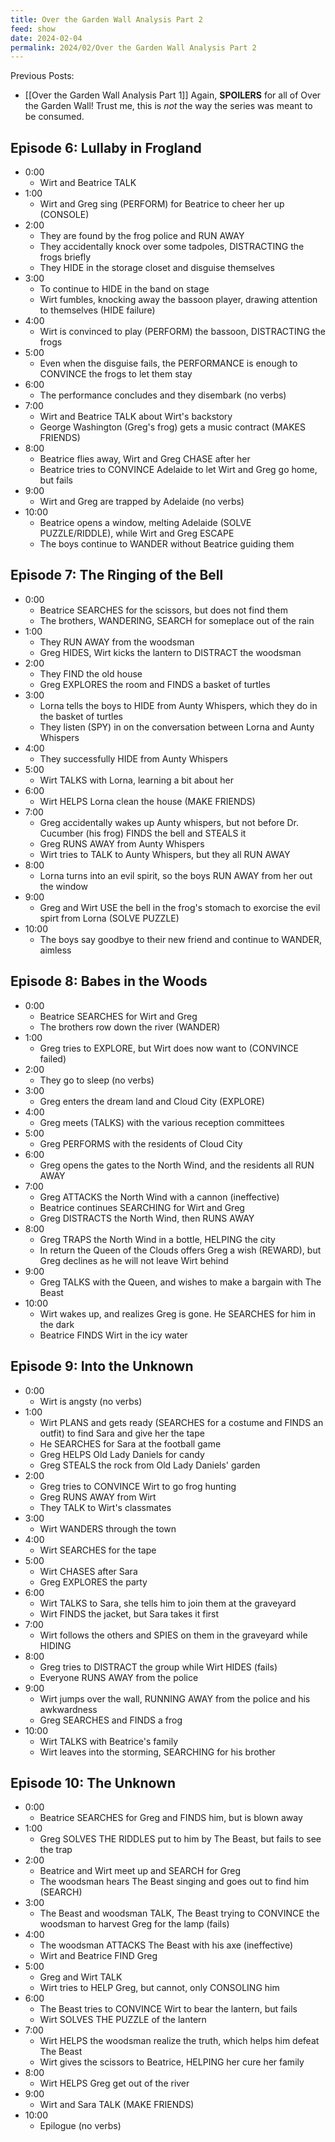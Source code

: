 ```yaml
---
title: Over the Garden Wall Analysis Part 2
feed: show
date: 2024-02-04
permalink: 2024/02/Over the Garden Wall Analysis Part 2
---
```

Previous Posts:
- [[Over the Garden Wall Analysis Part 1]]
Again, **SPOILERS** for all of Over the Garden Wall! Trust me, this is _not_ the way the series was meant to be consumed.
## Episode 6: Lullaby in Frogland
- 0:00
	- Wirt and Beatrice TALK
- 1:00
	- Wirt and Greg sing (PERFORM) for Beatrice to cheer her up (CONSOLE)
- 2:00
	- They are found by the frog police and RUN AWAY
	- They accidentally knock over some tadpoles, DISTRACTING the frogs briefly
	- They HIDE in the storage closet and disguise themselves
- 3:00
	- To continue to HIDE in the band on stage
	- Wirt fumbles, knocking away the bassoon player, drawing attention to themselves (HIDE failure)
- 4:00
	- Wirt is convinced to play (PERFORM) the bassoon, DISTRACTING the frogs
- 5:00
	- Even when the disguise fails, the PERFORMANCE is enough to CONVINCE the frogs to let them stay
- 6:00
	- The performance concludes and they disembark (no verbs)
- 7:00
	- Wirt and Beatrice TALK about Wirt's backstory
	- George Washington (Greg's frog) gets a music contract (MAKES FRIENDS)
- 8:00
	- Beatrice flies away, Wirt and Greg CHASE after her
	- Beatrice tries to CONVINCE Adelaide to let Wirt and Greg go home, but fails
- 9:00
	- Wirt and Greg are trapped by Adelaide (no verbs)
- 10:00
	- Beatrice opens a window, melting Adelaide (SOLVE PUZZLE/RIDDLE), while Wirt and Greg ESCAPE
	- The boys continue to WANDER without Beatrice guiding them

## Episode 7: The Ringing of the Bell

- 0:00
	- Beatrice SEARCHES for the scissors, but does not find them
	- The brothers, WANDERING, SEARCH for someplace out of the rain
- 1:00
	- They RUN AWAY from the woodsman
	- Greg HIDES, Wirt kicks the lantern to DISTRACT the woodsman
- 2:00
	- They FIND the old house
	- Greg EXPLORES the room and FINDS a basket of turtles
- 3:00
	- Lorna tells the boys to HIDE from Aunty Whispers, which they do in the basket of turtles
	- They listen (SPY) in on the conversation between Lorna and Aunty Whispers
- 4:00
	- They successfully HIDE from Aunty Whispers
- 5:00
	- Wirt TALKS with Lorna, learning a bit about her
- 6:00
	- Wirt HELPS Lorna clean the house (MAKE FRIENDS)
- 7:00
	- Greg accidentally wakes up Aunty whispers, but not before Dr. Cucumber (his frog) FINDS the bell and STEALS it
	- Greg RUNS AWAY from Aunty Whispers
	- Wirt tries to TALK to Aunty Whispers, but they all RUN AWAY
- 8:00
	- Lorna turns into an evil spirit, so the boys RUN AWAY from her out the window
- 9:00
	- Greg and Wirt USE the bell in the frog's stomach to exorcise the evil spirt from Lorna (SOLVE PUZZLE)
- 10:00
	- The boys say goodbye to their new friend and continue to WANDER, aimless

## Episode 8: Babes in the Woods

- 0:00
	- Beatrice SEARCHES for Wirt and Greg
	- The brothers row down the river (WANDER)
- 1:00
	- Greg tries to EXPLORE, but Wirt does now want to (CONVINCE failed)
- 2:00
	- They go to sleep (no verbs)
- 3:00
	- Greg enters the dream land and Cloud City (EXPLORE)
- 4:00
	- Greg meets (TALKS) with the various reception committees
- 5:00
	- Greg PERFORMS with the residents of Cloud City
- 6:00
	- Greg opens the gates to the North Wind, and the residents all RUN AWAY
- 7:00
	- Greg ATTACKS the North Wind with a cannon (ineffective)
	- Beatrice continues SEARCHING for Wirt and Greg
	- Greg DISTRACTS the North Wind, then RUNS AWAY
- 8:00
	- Greg TRAPS the North Wind in a bottle, HELPING the city
	- In return the Queen of the Clouds offers Greg a wish (REWARD), but Greg declines as he will not leave Wirt behind
- 9:00
	- Greg TALKS with the Queen, and wishes to make a bargain with The Beast
- 10:00
	- Wirt wakes up, and realizes Greg is gone. He SEARCHES for him in the dark
	- Beatrice FINDS Wirt in the icy water

## Episode 9: Into the Unknown

- 0:00
	- Wirt is angsty (no verbs)
- 1:00
	- Wirt PLANS and gets ready (SEARCHES for a costume and FINDS an outfit) to find Sara and give her the tape
	- He SEARCHES for Sara at the football game
	- Greg HELPS Old Lady Daniels for candy
	- Greg STEALS the rock from Old Lady Daniels' garden
- 2:00
	- Greg tries to CONVINCE Wirt to go frog hunting
	- Greg RUNS AWAY from Wirt
	- They TALK to Wirt's classmates
- 3:00
	- Wirt WANDERS through the town
- 4:00
	- Wirt SEARCHES for the tape
- 5:00
	- Wirt CHASES after Sara 
	- Greg EXPLORES the party
- 6:00
	- Wirt TALKS to Sara, she tells him to join them at the graveyard
	- Wirt FINDS the jacket, but Sara takes it first
- 7:00
	- Wirt follows the others and SPIES on them in the graveyard while HIDING
- 8:00
	- Greg tries to DISTRACT the group while Wirt HIDES (fails)
	- Everyone RUNS AWAY from the police
- 9:00
	- Wirt jumps over the wall, RUNNING AWAY from the police and his awkwardness
	- Greg SEARCHES and FINDS a frog
- 10:00
	- Wirt TALKS with Beatrice's family
	- Wirt leaves into the storming, SEARCHING for his brother

## Episode 10: The Unknown

- 0:00
	- Beatrice SEARCHES for Greg and FINDS him, but is blown away
- 1:00
	- Greg SOLVES THE RIDDLES put to him by The Beast, but fails to see the trap
- 2:00
	- Beatrice and Wirt meet up and SEARCH for Greg
	- The woodsman hears The Beast singing and goes out to find him (SEARCH)
- 3:00
	- The Beast and woodsman TALK, The Beast trying to CONVINCE the woodsman to harvest Greg for the lamp (fails)
- 4:00
	- The woodsman ATTACKS The Beast with his axe (ineffective)
	- Wirt and Beatrice FIND Greg
- 5:00
	- Greg and Wirt TALK
	- Wirt tries to HELP Greg, but cannot, only CONSOLING him
- 6:00
	- The Beast tries to CONVINCE Wirt to bear the lantern, but fails
	- Wirt SOLVES THE PUZZLE of the lantern
- 7:00
	- Wirt HELPS the woodsman realize the truth, which helps him defeat The Beast
	- Wirt gives the scissors to Beatrice, HELPING her cure her family
- 8:00
	- Wirt HELPS Greg get out of the river
- 9:00
	- Wirt and Sara TALK (MAKE FRIENDS)
- 10:00
	- Epilogue (no verbs)